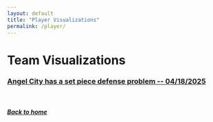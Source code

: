 ```yaml
---
layout: default
title: "Player Visualizations"
permalink: /player/
---
```


# Team Visualizations

### [Angel City has a set piece defense problem -- 04/18/2025](acfc-set-piece.html)

&nbsp;
&nbsp;
&nbsp;

##### [Back to home](https://ajsportstat.github.io/nwsl-2025)
